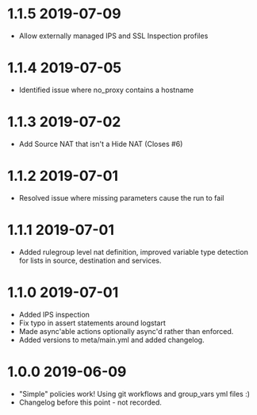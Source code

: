# 1.1.5 2019-07-09
* Allow externally managed IPS and SSL Inspection profiles

# 1.1.4 2019-07-05
* Identified issue where no_proxy contains a hostname

# 1.1.3 2019-07-02
* Add Source NAT that isn't a Hide NAT (Closes #6)

# 1.1.2 2019-07-01
* Resolved issue where missing parameters cause the run to fail

# 1.1.1 2019-07-01
* Added rulegroup level nat definition, improved variable type detection 
for lists in source, destination and services.

# 1.1.0 2019-07-01
* Added IPS inspection
* Fix typo in assert statements around logstart
* Made async'able actions optionally async'd rather than enforced.
* Added versions to meta/main.yml and added changelog.

# 1.0.0 2019-06-09
* "Simple" policies work! Using git workflows and group_vars yml files :)
* Changelog before this point - not recorded.
